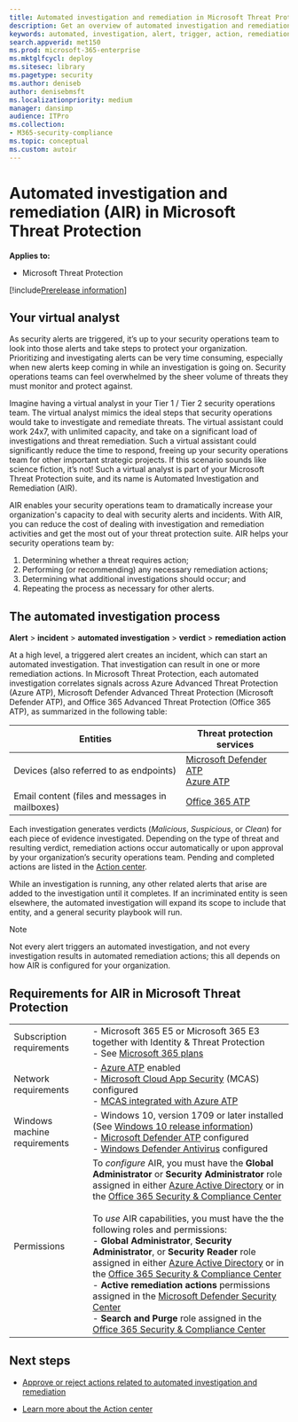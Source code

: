 ```yaml
---
title: Automated investigation and remediation in Microsoft Threat Protection 
description: Get an overview of automated investigation and remediation capabilities in Microsoft Threat Protection
keywords: automated, investigation, alert, trigger, action, remediation
search.appverid: met150
ms.prod: microsoft-365-enterprise
ms.mktglfcycl: deploy
ms.sitesec: library
ms.pagetype: security
ms.author: deniseb
author: denisebmsft
ms.localizationpriority: medium
manager: dansimp
audience: ITPro
ms.collection: 
- M365-security-compliance 
ms.topic: conceptual
ms.custom: autoir
---
```


# Automated investigation and remediation (AIR) in Microsoft Threat Protection

**Applies to:**
- Microsoft Threat Protection

[!include[Prerelease information](prerelease.md)]

## Your virtual analyst

As security alerts are triggered, it’s up to your security operations team to look into those alerts and take steps to protect your organization. Prioritizing and investigating alerts can be very time consuming, especially when new alerts keep coming in while an investigation is going on. Security operations teams can feel overwhelmed by the sheer volume of threats they must monitor and protect against. 

Imagine having a virtual analyst in your Tier 1 / Tier 2 security operations team. The virtual analyst mimics the ideal steps that security operations would take to investigate and remediate threats. The virtual assistant could work 24x7, with unlimited capacity, and take on a significant load of investigations and threat remediation. Such a virtual assistant could significantly reduce the time to respond, freeing up your security operations team for other important strategic projects. If this scenario sounds like science fiction, it’s not! Such a virtual analyst is part of your Microsoft Threat Protection suite, and its name is Automated Investigation and Remediation (AIR).

AIR enables your security operations team to dramatically increase your organization's capacity to deal with security alerts and incidents. With AIR, you can reduce the cost of dealing with investigation and remediation activities and get the most out of your threat protection suite. AIR helps your security operations team by:

1.	Determining whether a threat requires action;
2.	Performing (or recommending) any necessary remediation actions;
3.	Determining what additional investigations should occur; and
4.	Repeating the process as necessary for other alerts.

## The automated investigation process

**Alert** > **incident** > **automated investigation** > **verdict** > **remediation action**

At a high level, a triggered alert creates an incident, which can start an automated investigation. That investigation can result in one or more remediation actions. In Microsoft Threat Protection, each automated investigation correlates signals across Azure Advanced Threat Protection (Azure ATP), Microsoft Defender Advanced Threat Protection (Microsoft Defender ATP), and Office 365 Advanced Threat Protection (Office 365 ATP), as summarized in the following table: 

|Entities |Threat protection services  |
|---------|---------|
|Devices (also referred to as endpoints)     |[Microsoft Defender ATP](https://docs.microsoft.com/windows/security/threat-protection/microsoft-defender-atp/automated-investigations)<br/>[Azure ATP](https://docs.microsoft.com/azure-advanced-threat-protection/what-is-atp) |      
|Email content (files and messages in mailboxes)     |[Office 365 ATP](https://docs.microsoft.com/microsoft-365/security/office-365-security/office-365-atp)         |


Each investigation generates verdicts (*Malicious*, *Suspicious*, or *Clean*) for each piece of evidence investigated. Depending on the type of threat and resulting verdict, remediation actions occur automatically or upon approval by your organization’s security operations team. Pending and completed actions are listed in the [Action center](mtp-action-center.md).

While an investigation is running, any other related alerts that arise are added to the investigation until it completes. If an incriminated entity is seen elsewhere, the automated investigation will expand its scope to include that entity, and a general security playbook will run. 

> [!NOTE]
> Not every alert triggers an automated investigation, and not every investigation results in automated remediation actions; this all depends on how AIR is configured for your organization. 

## Requirements for AIR in Microsoft Threat Protection

| | |
|--|--|
|Subscription requirements |- Microsoft 365 E5 or Microsoft 365 E3 together with Identity & Threat Protection<br/>- See [Microsoft 365 plans](https://docs.microsoft.com/microsoft-365/enterprise/microsoft-365-overview#plans)|
|Network requirements |- [Azure ATP](https://docs.microsoft.com/azure-advanced-threat-protection/what-is-atp) enabled<br/>- [Microsoft Cloud App Security](https://docs.microsoft.com/cloud-app-security/what-is-cloud-app-security) (MCAS) configured<br/>- [MCAS integrated with Azure ATP](https://docs.microsoft.com/cloud-app-security/aatp-integration) |
|Windows machine requirements |- Windows 10, version 1709 or later installed (See [Windows 10 release information](https://docs.microsoft.com/windows/release-information/))<br/>- [Microsoft Defender ATP](https://docs.microsoft.com/windows/security/threat-protection/microsoft-defender-atp/configure-endpoints) configured <br/>- [Windows Defender Antivirus](https://docs.microsoft.com/windows/security/threat-protection/windows-defender-antivirus/configure-windows-defender-antivirus-features) configured |
|Permissions |To *configure* AIR, you must have the **Global Administrator** or **Security Administrator** role assigned in either [Azure Active Directory](https://docs.microsoft.com/azure/active-directory/users-groups-roles/directory-assign-admin-roles) or in the [Office 365 Security & Compliance Center](https://docs.microsoft.com/microsoft-365/security/office-365-security/permissions-in-the-security-and-compliance-center)<br/><br/>To *use* AIR capabilities, you must have the the following roles and permissions:<br/>- **Global Administrator**, **Security Administrator**, or **Security Reader** role assigned in either [Azure Active Directory](https://docs.microsoft.com/azure/active-directory/users-groups-roles/directory-assign-admin-roles) or in the [Office 365 Security & Compliance Center](https://docs.microsoft.com/microsoft-365/security/office-365-security/permissions-in-the-security-and-compliance-center)<br/>- **Active remediation actions** permissions assigned in the [Microsoft Defender Security Center](https://docs.microsoft.com/windows/security/threat-protection/microsoft-defender-atp/user-roles) <br/>- **Search and Purge** role assigned in the [Office 365 Security & Compliance Center](https://docs.microsoft.com/microsoft-365/security/office-365-security/permissions-in-the-security-and-compliance-center) |

## Next steps

- [Approve or reject actions related to automated investigation and remediation](mtp-autoir-actions.md)

- [Learn more about the Action center](mtp-action-center.md)